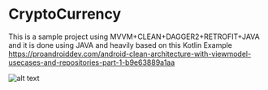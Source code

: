 # CryptoCurrency

This is a sample project using MVVM+CLEAN+DAGGER2+RETROFIT+JAVA
and it is done using JAVA and heavily based on this Kotlin Example 
https://proandroiddev.com/android-clean-architecture-with-viewmodel-usecases-and-repositories-part-1-b9e63889a1aa


![alt text](https://user-images.githubusercontent.com/32681958/39509529-7095237c-4d9b-11e8-85a2-74d9951cf342.gif)
